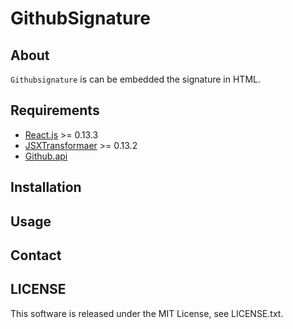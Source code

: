 # GithubSignature

## About

`Githubsignature` is can be embedded the signature in HTML.

## Requirements

- [React.js](http://facebook.github.io/react/) >= 0.13.3
- [JSXTransformaer](JSXTransformer) >= 0.13.2
- [Github.api](https://api.github.com)

## Installation

## Usage

## Contact

## LICENSE

This software is released under the MIT License, see LICENSE.txt.
